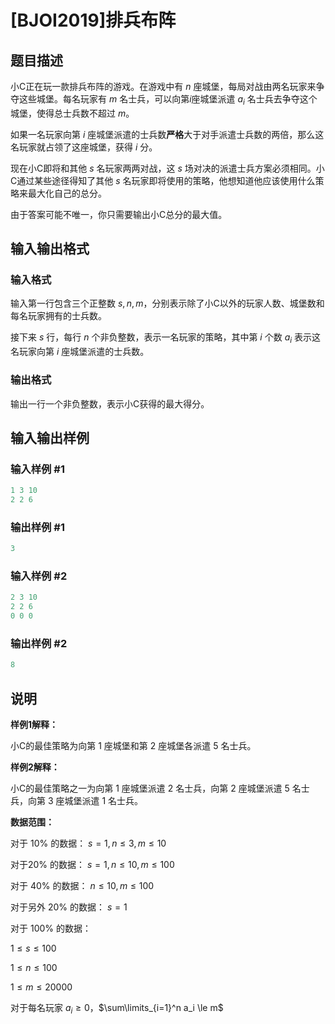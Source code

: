 # [BJOI2019]排兵布阵

## 题目描述

小C正在玩一款排兵布阵的游戏。在游戏中有 $n$ 座城堡，每局对战由两名玩家来争夺这些城堡。每名玩家有 $m$ 名士兵，可以向第$i$座城堡派遣 $a_i$ 名士兵去争夺这个城堡，使得总士兵数不超过 $m$。

如果一名玩家向第 $i$ 座城堡派遣的士兵数**严格**大于对手派遣士兵数的两倍，那么这名玩家就占领了这座城堡，获得 $i$ 分。

现在小C即将和其他 $s$ 名玩家两两对战，这 $s$ 场对决的派遣士兵方案必须相同。小C通过某些途径得知了其他 $s$ 名玩家即将使用的策略，他想知道他应该使用什么策略来最大化自己的总分。

由于答案可能不唯一，你只需要输出小C总分的最大值。

## 输入输出格式

### 输入格式

输入第一行包含三个正整数 $s,n,m$，分别表示除了小C以外的玩家人数、城堡数和每名玩家拥有的士兵数。

接下来 $s$ 行，每行 $n$ 个非负整数，表示一名玩家的策略，其中第 $i$ 个数 $a_i$ 表示这名玩家向第 $i$ 座城堡派遣的士兵数。

### 输出格式

输出一行一个非负整数，表示小C获得的最大得分。

## 输入输出样例

### 输入样例 #1

```cpp
1 3 10
2 2 6
```


### 输出样例 #1

```cpp
3
```


### 输入样例 #2

```cpp
2 3 10
2 2 6
0 0 0
```


### 输出样例 #2

```cpp
8
```


## 说明

**样例1解释：**

小C的最佳策略为向第 $1$ 座城堡和第 $2$ 座城堡各派遣 $5$ 名士兵。

**样例2解释：**

小C的最佳策略之一为向第 $1$ 座城堡派遣 $2$ 名士兵，向第 $2$ 座城堡派遣 $5$ 名士兵，向第 $3$ 座城堡派遣 $1$ 名士兵。

**数据范围：**

对于 $10\%$ 的数据： $s=1,n \le 3,m \le 10$

对于$20\%$ 的数据： $s=1,n \le 10,m \le 100$

对于 $40\%$ 的数据： $n\le 10,m\le 100$

对于另外 $20\%$ 的数据： $s=1$

对于 $100\%$ 的数据：

$1\le s \le 100$

$1\le n \le 100$

$1\le m \le 20000$

对于每名玩家 $a_i \ge 0$，$\sum\limits_{i=1}^n a_i \le m$


